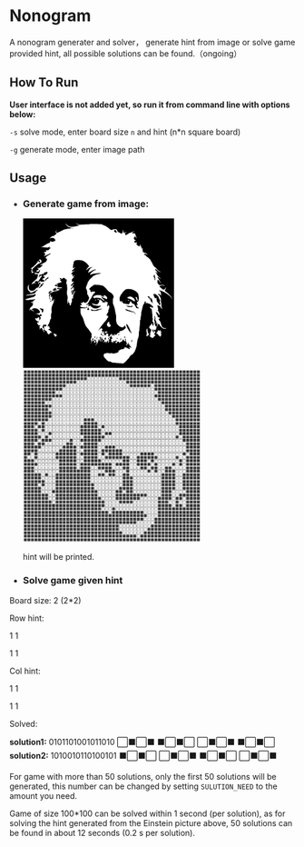 # Nonogram
A nonogram generater and solver， generate hint from image or solve game provided hint, all possible solutions can be found.（ongoing）



## How To Run

**User interface is not added yet, so run it from command line with options below:**

`-s` 		solve mode, enter board size `n` and hint (n*n square board)

`-g` 		generate mode, enter image path



## Usage

- ### Generate game from image:

  <img src="./media/einstein.jpg" style="zoom:26%;" />        <img src="./media/einstein_game2.jpg" style="zoom:40%;" />

  hint will be printed.

- ### Solve game given hint

Board size: 2     (2*2)

Row hint: 

1 1

1 1

Col hint:

1 1

1 1

Solved:

**solution1:** 0101101001011010
⬜⬛⬜⬛
⬛⬜⬛⬜
⬜⬛⬜⬛
⬛⬜⬛⬜
**solution2:** 1010010110100101
⬛⬜⬛⬜
⬜⬛⬜⬛
⬛⬜⬛⬜
⬜⬛⬜⬛



For game with more than 50 solutions, only the first 50 solutions will be generated, this number can be changed by setting `SULUTION_NEED` to the amount you need.



Game of size 100*100 can be solved within 1 second (per solution), as for solving the hint generated from the Einstein picture above, 50 solutions can be found in about 12 seconds (0.2 s per solution).